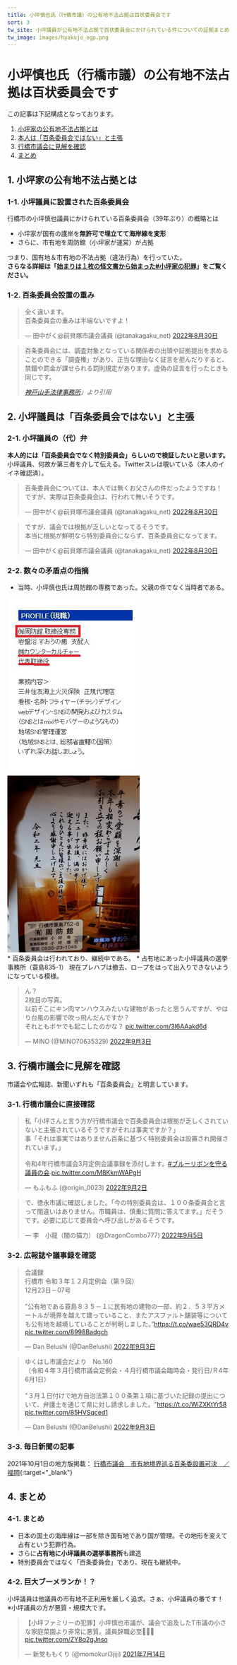 ```yaml
---
title: 小坪慎也氏（行橋市議）の公有地不法占拠は百状委員会です
sort: 3
tw_site: 小坪議員が公有地不法占拠で百状委員会にかけられている件についての証拠まとめです。
tw_image: images/hyakujo_ogp.png  
---
```

<div class="main-title">
<div class="main-text">
<h1>小坪慎也氏（行橋市議）の公有地不法占拠は百状委員会です</h1>
</div>
</div>

この記事は下記構成となっております。

  1. [小坪家の公有地不法占拠とは](#sec1)  
  2. [本人は「百条委員会ではない」と主張](#sec2)  
  3. [行橋市議会に見解を確認](#sec3)  
  4. [まとめ](#sec4)  

<a id="sec1"></a>
## 1. 小坪家の公有地不法占拠とは  
### 1-1. 小坪議員に設置された百条委員会  
行橋市の小坪慎也議員にかけられている百条委員会（39年ぶり）の概略とは 

  * 小坪家が国有の護岸を**無許可で埋立てて海岸線を変形**  
  * さらに、市有地を周防館（小坪家が運営）が占拠  
  
つまり、<span class="red">国有地＆市有地の不法占拠（違法行為）</span>を行っていた。  
**さらなる詳細は「[始まりは１枚の怪文書から始まった#小坪家の犯罪](https://okmksato.github.io/matome/docs/01-kotsubo/dragon001.html)」をご覧ください。**

### 1-2. 百条委員会設置の重み  
<blockquote class="twitter-tweet" data-lang="ja"><p lang="ja" dir="ltr">全く違います。<br>百条委員会の重みは半端ないですよ！</p>&mdash; 田中がく@前貝塚市議会議員 (@tanakagaku_net) <a href="https://twitter.com/tanakagaku_net/status/1564605274047987714?ref_src=twsrc%5Etfw">2022年8月30日</a></blockquote> <script async src="https://platform.twitter.com/widgets.js" charset="utf-8"></script> 

<blockquote class="box-quote">
<p>百条委員会には、調査対象となっている関係者の出頭や証拠提出を求めることのできる「調査権」があり、正当な理由なく証言を拒んだりすると、禁錮や罰金が課せられる罰則規定があります。虚偽の証言を行ったときも同じです。</p>
<cite><a href="https://kobeyamate.jp/2019/12/hyakujyo-iinkai-towa/" target="_blank">神戸山手法律事務所</a>」より引用</cite>
</blockquote>

<a id="sec2"></a>
## 2. 小坪議員は「百条委員会ではない」と主張  
### 2-1. 小坪議員の（代）弁
**本人的には「百条委員会でなく特別委員会」らしいので検証したいと思います。**  
小坪議員、何故か第三者を介して伝える。Twitterスレは覗いている（本人のイイネ確認済）。  

<blockquote class="twitter-tweet" data-lang="ja"><p lang="ja" dir="ltr">百条委員会については、本人では無くお父さんの件だったようですね！<br>ですが、実際は百条委員会は、行われて無いそうです。</p>&mdash; 田中がく@前貝塚市議会議員 (@tanakagaku_net) <a href="https://twitter.com/tanakagaku_net/status/1564598389144137728?ref_src=twsrc%5Etfw">2022年8月30日</a></blockquote> <script async src="https://platform.twitter.com/widgets.js" charset="utf-8"></script>

<blockquote class="twitter-tweet" data-conversation="none" data-lang="ja"><p lang="ja" dir="ltr">ですが、議会では根拠が乏しいとなってるそうです。<br>本当に根拠が鮮明なら特別委員会にならず、百条委員会になってます。</p>&mdash; 田中がく@前貝塚市議会議員 (@tanakagaku_net) <a href="https://twitter.com/tanakagaku_net/status/1564605710582788104?ref_src=twsrc%5Etfw">2022年8月30日</a></blockquote> <script async src="https://platform.twitter.com/widgets.js" charset="utf-8"></script> 

### 2-2. 数々の矛盾点の指摘
  * 当時、小坪慎也氏は周防館の専務であった。<span class="red">父親の件でなく当時者</span>である。
<div class="mt15 mb15">
<img src="images/hyakujo_01.png" alt="小坪議員経歴" width="300" height="" class="border">
<img src="images/hyakujo_02.png" alt="小坪議員経歴" width="300" height="" class="border">
</div>  
  * 百条委員会は行われており、継続中である。  
  * <span class="red">占有地にあった小坪議員の選挙事務所</span>（蓑島835-1）  
  現在プレハブは撤去、ロープをはって出入りできないようになっている模様。
<blockquote class="twitter-tweet" data-conversation="none" data-lang="ja"><p lang="ja" dir="ltr">ん？<br>2枚目の写真。<br>以前そこにキン肉マンハウスみたいな建物があったと思うんですが、やはり台風の影響で吹っ飛んだんですか？<br>それともボヤでも起こしたのかな？ <a href="https://t.co/3l6AAakd6d">pic.twitter.com/3l6AAakd6d</a></p>&mdash; MINO (@MINO70635329) <a href="https://twitter.com/MINO70635329/status/1565988463920365569?ref_src=twsrc%5Etfw">2022年9月3日</a></blockquote> <script async src="https://platform.twitter.com/widgets.js" charset="utf-8"></script> 

<a id="sec3"></a>
## 3. 行橋市議会に見解を確認  
市議会や広報誌、新聞いずれも「百条委員会」と明言しています。  
### 3-1. 行橋市議会に直接確認  
<blockquote class="twitter-tweet" data-lang="ja"><p lang="ja" dir="ltr">私「小坪さんと言う方が行橋市議会で百条委員会は根拠が乏しくされていないと主張されているそうですがそれは事実ですか？」<br>事「それは事実ではありません百条に基づく特別委員会は設置され開催されています。」<br><br>令和4年行橋市議会3月定例会議事録を添付します。<a href="https://twitter.com/hashtag/%E3%83%96%E3%83%AB%E3%83%BC%E3%83%AA%E3%83%9C%E3%83%B3%E3%82%92%E5%AE%88%E3%82%8B%E8%AD%B0%E5%93%A1%E3%81%AE%E4%BC%9A?src=hash&amp;ref_src=twsrc%5Etfw">#ブルーリボンを守る議員の会</a> <a href="https://t.co/M8KkmWAPgH">pic.twitter.com/M8KkmWAPgH</a></p>&mdash; もふもふ (@origin_0023) <a href="https://twitter.com/origin_0023/status/1565497488597225472?ref_src=twsrc%5Etfw">2022年9月2日</a></blockquote> <script async src="https://platform.twitter.com/widgets.js" charset="utf-8"></script> 

<blockquote class="twitter-tweet" data-lang="ja"><p lang="ja" dir="ltr">で、徳永市議に確認しました。「今の特別委員会は、１００条委員会と言って間違いはありません。市職員は、慎重に質問に答えてます。」だそうです。必要に応じて委員会へ呼び出しがあるそうです。</p>&mdash; 李　小龍（闇の猫力） (@DragonCombo777) <a href="https://twitter.com/DragonCombo777/status/1566805933191114753?ref_src=twsrc%5Etfw">2022年9月5日</a></blockquote> <script async src="https://platform.twitter.com/widgets.js" charset="utf-8"></script>

### 3-2. 広報誌や議事録を確認  
<blockquote class="twitter-tweet" data-lang="ja"><p lang="ja" dir="ltr">会議録<br>行橋市 令和３年１２月定例会（第９回）<br>12月23日－07号<br><br>”公有地である蓑島８３５－１に民有地の建物の一部、約２．５３平方メートルが境界を越えて建っていること、またアスファルト舗装等についても公有地を越境していることが判明しました。”<a href="https://t.co/wae53QRD4v">https://t.co/wae53QRD4v</a> <a href="https://t.co/8998Badgch">pic.twitter.com/8998Badgch</a></p>&mdash; Dan Belushi (@DanBelushi) <a href="https://twitter.com/DanBelushi/status/1565946451708235777?ref_src=twsrc%5Etfw">2022年9月3日</a></blockquote> <script async src="https://platform.twitter.com/widgets.js" charset="utf-8"></script> 

<blockquote class="twitter-tweet" data-lang="ja"><p lang="ja" dir="ltr">ゆくはし市議会だより　No.160<br>（令和４年３月行橋市議会定例会・４月行橋市議会臨時会・発行日/Ｒ4年6月1日）<br><br>&quot;３月１日付けで地方自治法第１００条第１項に基づいた記録の提出について、弁護士を通じて県に対し請求しました。&quot;<a href="https://t.co/WiZXKtYr58">https://t.co/WiZXKtYr58</a> <a href="https://t.co/85HVSqced1">pic.twitter.com/85HVSqced1</a></p>&mdash; Dan Belushi (@DanBelushi) <a href="https://twitter.com/DanBelushi/status/1565951485753819136?ref_src=twsrc%5Etfw">2022年9月3日</a></blockquote> <script async src="https://platform.twitter.com/widgets.js" charset="utf-8"></script> 

### 3-3. 毎日新聞の記事  
2021年10月1日の地方版掲載： [行橋市議会　市有地境界巡る百条委設置可決　／福岡](https://mainichi.jp/articles/20211001/ddl/k40/010/311000c){:target="_blank"}  

<a id="sec4"></a>
## 4. まとめ  
### 4-1. まとめ  
  * 日本の国土の海岸線は一部を除き国有地であり国が管理。その地形を変えて占有という犯罪行為。  
  * さらに**占有地に小坪議員の選挙事務所**も建造    
  * 特別委員会ではなく<span class="red">「百条委員会」であり、現在も継続中。</span>
  
### 4-2. 巨大ブーメランか！？  
小坪議員は他議員の市有地不正利用を厳しく追求。さぁ、小坪議員の番です！  
※小坪議員の方が悪質・規模大です。  
<blockquote class="twitter-tweet" data-conversation="none" data-lang="ja"><p lang="ja" dir="ltr">【小坪ファミリーの犯罪】小坪慎也市議が、議会で追及したT市議の小さな家庭菜園より非常に悪質。議員辞職必至💢😠💢 <a href="https://t.co/ZY8q2gJnso">pic.twitter.com/ZY8q2gJnso</a></p>&mdash; 新党ももくり (@momokuri3jiji) <a href="https://twitter.com/momokuri3jiji/status/1415422047119757313?ref_src=twsrc%5Etfw">2021年7月14日</a></blockquote> <script async src="https://platform.twitter.com/widgets.js" charset="utf-8"></script> 
